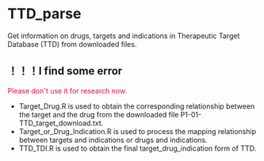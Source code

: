 # TTD_parse
Get information on drugs, targets and indications in Therapeutic Target Database (TTD) from downloaded files.

## **！！！I find some error**
<font color=Crimson>Please don't use it for research now.</font>
  
- Target_Drug.R is used to obtain the corresponding relationship between the target and the drug from the downloaded file P1-01-TTD_target_download.txt.
- Target_or_Drug_Indication.R is used to process the mapping relationship between targets and indications or drugs and indications.
- TTD_TDI.R is used to obtain the final target_drug_indication form of TTD.
